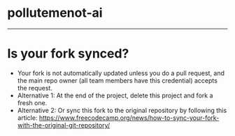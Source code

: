 # pollutemenot-ai



---
# Is your fork synced?
- Your fork is not automatically updated unless you do a pull request, and the main repo owner (all team members have this credential) accepts the request. 
- Alternative 1: At the end of the project, delete this project and fork a fresh one. 
- Alternative 2: Or sync this fork to the original repository by following this article:
  https://www.freecodecamp.org/news/how-to-sync-your-fork-with-the-original-git-repository/
